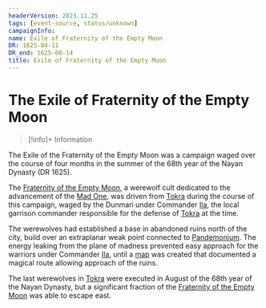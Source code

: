 ```yaml
---
headerVersion: 2023.11.25
tags: [event-source, status/unknown]
campaignInfo:
name: Exile of Fraternity of the Empty Moon
DR: 1625-04-11
DR_end: 1625-08-14
title: Exile of Fraternity of the Empty Moon
---
```

# The Exile of Fraternity of the Empty Moon
>[!info]+ Information
> 

The Exile of the Fraternity of the Empty Moon was a campaign waged over the course of four months in the summer of the 68th year of the Nayan Dynasty (DR 1625). 

The [Fraternity of the Empty Moon](<../../groups/fraternity-of-the-empty-moon.md>), a werewolf cult dedicated to the advancement of the [Mad One](<../../cosmology/gods/embodied-gods/mad-one.md>), was driven from [Tokra](<../../gazetteer/greater-dunmar/realms/dunmar/central-dunmar/tokra/tokra.md>) during the course of this campaign, waged by the Dunmari under Commander [Ila](<../../people/historical-figures/ila.md>), the local garrison commander responsible for the defense of [Tokra](<../../gazetteer/greater-dunmar/realms/dunmar/central-dunmar/tokra/tokra.md>) at the time. 

The werewolves had established a base in abandoned ruins north of the city, build over an extraplanar weak point connected to [Pandemonium](<../../cosmology/multiverse/spiritual-realms/primal-realms/pandemonium.md>). The energy leaking from the plane of madness prevented easy approach for the warriors under Commander [Ila](<../../people/historical-figures/ila.md>), until a [map](<../../campaigns/dunmari-frontier/treasure/treasure-from-tokra/dunmari-map-of-pandemonium-ruins.md>) was created that documented a magical route allowing approach of the ruins. 

The last werewolves in [Tokra](<../../gazetteer/greater-dunmar/realms/dunmar/central-dunmar/tokra/tokra.md>) were executed in August of the 68th year of the Nayan Dynasty, but a significant fraction of the [Fraternity of the Empty Moon](<../../groups/fraternity-of-the-empty-moon.md>) was able to escape east. 